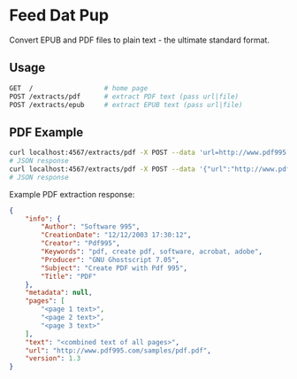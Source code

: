 Feed Dat Pup
===

Convert EPUB and PDF files to plain text - the ultimate standard format.

## Usage

~~~sh
GET  /                  # home page
POST /extracts/pdf      # extract PDF text (pass url|file)
POST /extracts/epub     # extract EPUB text (pass url|file)
~~~

## PDF Example

~~~sh
curl localhost:4567/extracts/pdf -X POST --data 'url=http://www.pdf995.com/samples/pdf.pdf'
# JSON response
curl localhost:4567/extracts/pdf -X POST --data '{"url":"http://www.pdf995.com/samples/pdf.pdf"}' --header 'content-type: application/json'
# JSON response
~~~

Example PDF extraction response:

~~~json
{
    "info": {
        "Author": "Software 995",
        "CreationDate": "12/12/2003 17:30:12",
        "Creator": "Pdf995",
        "Keywords": "pdf, create pdf, software, acrobat, adobe",
        "Producer": "GNU Ghostscript 7.05",
        "Subject": "Create PDF with Pdf 995",
        "Title": "PDF"
    },
    "metadata": null,
    "pages": [
        "<page 1 text>",
        "<page 2 text>",
        "<page 3 text>"
    ],
    "text": "<combined text of all pages>",
    "url": "http://www.pdf995.com/samples/pdf.pdf",
    "version": 1.3
}
~~~
